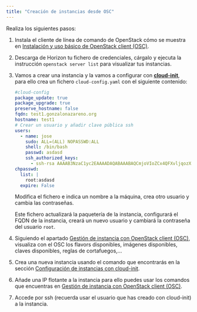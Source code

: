 ```yaml
---
title: "Creación de instancias desde OSC"
---
```


Realiza los siguientes pasos:

1. Instala el cliente de línea de comando de OpenStack cómo se muestra en [Instalación y uso básico de OpenStack client (OSC)](https://github.com/josedom24/curso_openstack_ies/blob/main/modulo1/osc.md).
2. Descarga de Horizon tu fichero de credenciales, cárgalo y ejecuta la instrucción `openstack server list` para visualizar tus instancias.
3. Vamos a crear una instancia y la vamos a configurar con [**cloud-init**](https://github.com/josedom24/curso_openstack_ies/blob/main/modulo3/cloudinit.md), para ello crea un fichero `cloud-config.yaml` con el siguiente contenido:

	```yaml
	#cloud-config
	package_update: true
	package_upgrade: true
	preserve_hostname: false
	fqdn: test1.gonzalonazareno.org
	hostname: test1
	# Crear un usuario y añadir clave pública ssh
	users:
	  - name: jose
	    sudo: ALL=(ALL) NOPASSWD:ALL
	    shell: /bin/bash
	    passwd: asdasd
	    ssh_authorized_keys:
	      - ssh-rsa AAAAB3NzaC1yc2EAAAADAQABAAABAQCmjoVIoZCx4QFXvljqozXGqxxlSvO7V2aizqyPgMfGqnyl0J9YXo6zrcWYwyWMnMdRdwYZgHqfiiFCUn2QDm6ZuzC4Lcx0K3ZwO2lgL4XaATykVLneHR1ib6RNroFcClN69cxWsdwQW6dpjpiBDXf8m6/qxVP3EHwUTsP8XaOV7WkcCAqfYAMvpWLISqYme6e+6ZGJUIPkDTxavu5JTagDLwY+py1WB53eoDWsG99gmvyit2O1Eo+jRWN+mgRHIxJTrFtLS6o4iWeshPZ6LvCZ/Pum12Oj4B4bjGSHzrKjHZgTwhVJ/LDq3v71/PP4zaI3gVB9ZalemSxqomgbTlnT
	chpasswd:
	  list: |
	    root:asdasd
	  expire: False
	 ```

	 Modifica el fichero e indica un nombre a la máquina, crea otro usuario y cambia las contraseñas. 

	 Este fichero actualizará la paquetería de la instancia, configurará el FQDN de la instancia, creará un nuevo usuario y cambiará la contraseña del usuario `root`.

4. Siguiendo el apartado [Gestión de instancia con OpenStack client (OSC)](https://github.com/josedom24/curso_openstack_ies/blob/main/modulo3/osc_nova.md), visualiza con el OSC los flavors disponibles, imágenes disponibles, claves disponibles, reglas de cortafuegos,...
5. Crea una nueva instancia usando el comando que encontrarás en la sección [Configuración de instancias con cloud-init](https://github.com/josedom24/curso_openstack_ies/blob/main/modulo1/osc.md).
6. Añade una IP flotante a la instancia para ello puedes usar los comandos que encuentras en [Gestión de instancia con OpenStack client (OSC)](https://github.com/josedom24/curso_openstack_ies/blob/main/modulo3/osc_nova.md).
7. Accede por ssh (recuerda usar el usuario que has creado con cloud-init) a la instancia.

